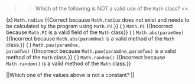 >>Which of the following is NOT a valid use of the <code>Math</code> class? <<

(x) <code>Math.radius</code> {{Correct because <code>Math.radius</code> does not exist and needs to be calculated by the program using <code>Math.PI</code>.}}
( ) <code>Math.PI</code> {{Incorrect because <code>Math.PI</code> is a valid field of the <code>Math</code> class}}
( ) <code>Math.abs(paramOne)</code> {{Incorrect because <code>Math.abs(paramOne)</code> is a valid method of the <code>Math</code> class.}}
( ) <code>Math.pow(paramOne, paramTwo)</code> {{Incorrect because <code>Math.pow(paramOne,paramTwo)</code> is a valid method of the <code>Math</code> class.}}
( ) <code>Math.random()</code> {{Incorrect because <code>Math.random()</code> is a valid method of the <code>Math</code> class.}}

||Which one of the values above is not a constant? ||
